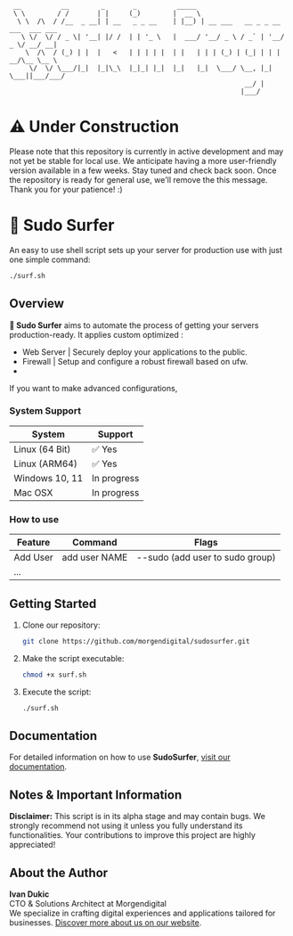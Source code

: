 ```
 __          __        _       _          _____                                   
 \ \        / /       | |     (_)        |  __ \                                  
  \ \  /\  / /__  _ __| | __   _ _ __    | |__) | __ ___   __ _ _ __ ___  ___ ___ 
   \ \/  \/ / _ \| '__| |/ /  | | '_ \   |  ___/ '__/ _ \ / _` | '__/ _ \/ __/ __|
    \  /\  / (_) | |  |   <   | | | | |  | |   | | | (_) | (_| | | |  __/\__ \__ \
     \/  \/ \___/|_|  |_|\_\  |_|_| |_|  |_|   |_|  \___/ \__, |_|  \___||___/___/
                                                           __/ |                  
                                                          |___/                   
```
# ⚠️ Under Construction
Please note that this repository is currently in active development and may not yet be stable for local use. We anticipate having a more user-friendly version available in a few weeks. Stay tuned and check back soon. Once the repository is ready for general use, we'll remove the this message. Thank you for your patience! :) 
    
# 🌊 Sudo Surfer
An easy to use shell script sets up your server for production use with just one simple command:
```bash
./surf.sh
```

## Overview
**🌊 Sudo Surfer** aims to automate the process of getting your servers production-ready.
It applies custom optimized :
- Web Server | Securely deploy your applications to the public.
- Firewall   | Setup and configure a robust firewall based on ufw.
-  

If you want to make advanced configurations, 

### System Support
| System         | Support                                               |
|----------------|-------------------------------------------------------|
| Linux (64 Bit) | ✅ Yes                                               |
| Linux (ARM64)  | ✅ Yes                                               |
| Windows 10, 11 | In progress                                          |
| Mac OSX        | In progress                                          |


### How to use
| Feature       | Command       | Flags                                  |
|---------------|---------------|----------------------------------------|
| Add User      | add user NAME | --sudo (add user to sudo group)        |
| ...           |               |                                        |

## Getting Started

1. Clone our repository:
    ```bash
    git clone https://github.com/morgendigital/sudosurfer.git
    ```

2. Make the script executable:
    ```bash
    chmod +x surf.sh
    ```

3. Execute the script:
    ```bash
    ./surf.sh
    ```

## Documentation
For detailed information on how to use **SudoSurfer**, [visit our documentation](#).

## Notes & Important Information
**Disclaimer:** This script is in its alpha stage and may contain bugs. We strongly recommend not using it unless you fully understand its functionalities. Your contributions to improve this project are highly appreciated!

## About the Author
**Ivan Dukic**  
CTO & Solutions Architect at Morgendigital  
We specialize in crafting digital experiences and applications tailored for businesses. [Discover more about us on our website](#).
